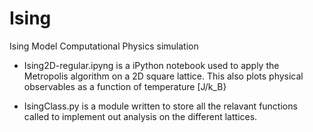 # Ising
Ising Model Computational Physics simulation

- Ising2D-regular.ipyng is a iPython notebook used to apply the Metropolis algorithm on a 2D square lattice. This also plots physical observables as a function of temperature [J/k_B}

- IsingClass.py is a module written to store all the relavant functions called to implement out analysis on the different lattices.
